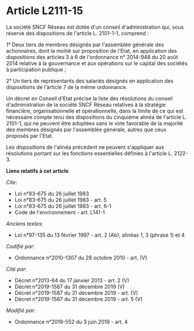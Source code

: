 # Article L2111-15

La société SNCF Réseau est dotée d'un conseil d'administration qui, sous réserve des dispositions de l'article L. 2101-1-1,
comprend :

1° Deux tiers de membres désignés par l'assemblée générale des actionnaires, dont la moitié sur proposition de l'Etat, en
application des dispositions des articles 3 à 6 de l'ordonnance n° 2014-948 du 20 août 2014 relative à la gouvernance et aux
opérations sur le capital des sociétés à participation publique ;

2° Un tiers de représentants des salariés désignés en application des dispositions de l'article 7 de la même ordonnance.

Un décret en Conseil d'Etat précise la liste des résolutions du conseil d'administration de la société SNCF Réseau relatives
à la stratégie financière, organisationnelle et opérationnelle, dans la limite de ce qui est nécessaire compte tenu des
dispositions du cinquième alinéa de l'article L. 2101-1, qui ne peuvent être adoptées sans le vote favorable de la majorité
des membres désignés par l'assemblée générale, autres que ceux proposés par l'Etat.

Les dispositions de l'alinéa précédent ne peuvent s'appliquer aux résolutions portant sur les fonctions essentielles définies
à l'article L. 2122-3.

**Liens relatifs à cet article**

_Cite_:

  - Loi n°83-675 du 26 juillet 1983
  - Loi n°83-675 du 26 juillet 1983 - art. 5
  - Loi n°83-675 du 26 juillet 1983 - art. 6-1
  - Code de l'environnement - art. L141-1

_Anciens textes_:

  - Loi n°97-135 du 13 février 1997 - art. 2 (Ab), alinéas 1, 3 (phrase 1) et 4

_Codifié par_:

  - Ordonnance n°2010-1307 du 28 octobre 2010 - art. (V)

_Cité par_:

  - Décret n°2013-64 du 17 janvier 2013 - art. 2 (V)
  - Décret n°2019-1587 du 31 décembre 2019 (V)
  - Décret n°2019-1587 du 31 décembre 2019 - art. (V)
  - Décret n°2019-1587 du 31 décembre 2019 - art. 5 (V)

_Modifié par_:

  - Ordonnance n°2019-552 du 3 juin 2019 - art. 4
